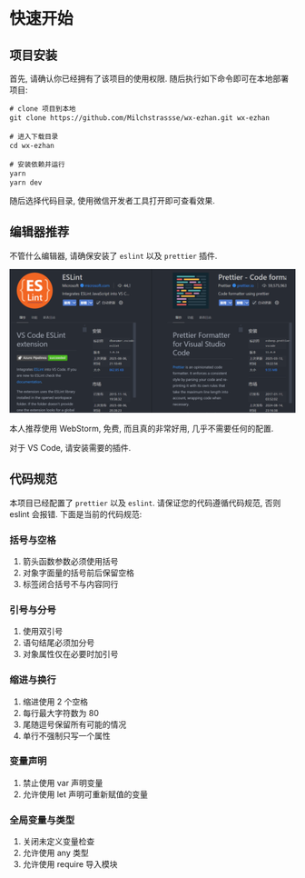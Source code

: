 # 快速开始

## 项目安装

首先, 请确认你已经拥有了该项目的使用权限. 随后执行如下命令即可在本地部署项目:

```shell
# clone 项目到本地
git clone https://github.com/Milchstrassse/wx-ezhan.git wx-ezhan

# 进入下载目录
cd wx-ezhan

# 安装依赖并运行
yarn
yarn dev
```

随后选择代码目录, 使用微信开发者工具打开即可查看效果.

## 编辑器推荐

不管什么编辑器, 请确保安装了 `eslint` 以及 `prettier` 插件.

![alt text](assets/image.png)

本人推荐使用 WebStorm, 免费, 而且真的非常好用, 几乎不需要任何的配置.

对于 VS Code, 请安装需要的插件.

## 代码规范

本项目已经配置了 `prettier` 以及 `eslint`. 请保证您的代码遵循代码规范, 否则 eslint 会报错. 下面是当前的代码规范:

### 括号与空格

1. 箭头函数参数必须使用括号
2. 对象字面量的括号前后保留空格
3. 标签闭合括号不与内容同行

### 引号与分号

1. 使用双引号
2. 语句结尾必须加分号
3. 对象属性仅在必要时加引号

### 缩进与换行

1. 缩进使用 2 个空格
2. 每行最大字符数为 80
3. 尾随逗号保留所有可能的情况
4. 单行不强制只写一个属性

### 变量声明

1. 禁止使用 var 声明变量
2. 允许使用 let 声明可重新赋值的变量

### 全局变量与类型

1. 关闭未定义变量检查
2. 允许使用 any 类型
3. 允许使用 require 导入模块
